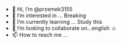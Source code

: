 - 👋 Hi, I’m @przemek3155
- 👀 I’m interested in ... Breaking
- 🌱 I’m currently learning ... Study this
- 💞️ I’m looking to collaborate on...english ☺️
- 📫 How to reach me ...

<!---
przemek3155/przemek3155 is a ✨ special ✨ repository because its `README.md` (this file) appears on your GitHub profile.
You can click the Preview link to take a look at your changes.
--->
